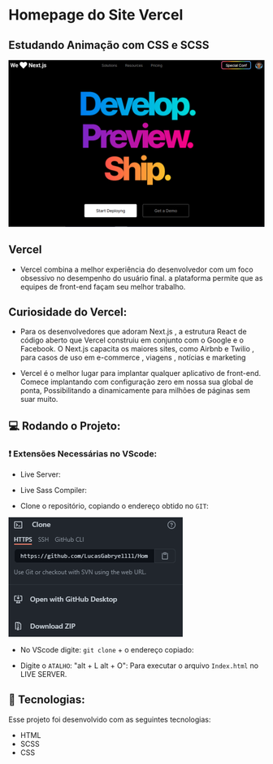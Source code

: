 # Homepage do Site Vercel
## Estudando Animação com CSS e SCSS

<p align="center">
  <img alt="GitHub language" count src=https://github.com/LucasGabryellll/Homepage-Vercel/blob/main/page-concluded/preview-page.PNG>

## Vercel
- Vercel combina a melhor experiência do desenvolvedor com um foco obsessivo no desempenho do usuário final.
a plataforma permite que as equipes de front-end façam seu melhor trabalho.

## Curiosidade do Vercel:
- Para os desenvolvedores que adoram Next.js , a estrutura React de código aberto que Vercel construiu em conjunto com o Google e o Facebook. O Next.js capacita os maiores sites, como Airbnb e Twilio , para casos de uso em e-commerce , viagens , notícias e marketing

- Vercel é o melhor lugar para implantar qualquer aplicativo de front-end. Comece implantando com configuração zero em nossa sua global de ponta, Possibilitando a dinamicamente para milhões de páginas sem suar muito.

## 💻 Rodando o Projeto:

### ❗ Extensões Necessárias no VScode:
- Live Server:
- Live Sass Compiler:

- Clone o repositório, copiando o endereço obtido no `GIT`:
<img alt="GitHub language" count src=https://github.com/LucasGabryellll/Homepage-Vercel/blob/main/page-concluded/clone%20do%20repositorio.PNG>

- No VScode digite:
`git clone` + o endereço copiado:

- Digite o `ATALHO`: "alt + L alt + O": 
Para executar o arquivo `Index.html` no LIVE SERVER.

 ## 🚀 Tecnologias:
  Esse projeto foi desenvolvido com as seguintes tecnologias:
  - HTML
  - SCSS
  - CSS
